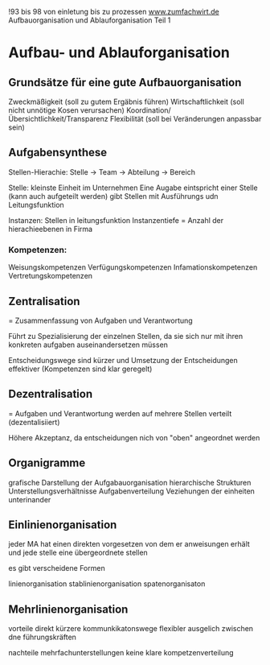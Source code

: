 !93 bis 98
von einletung bis zu prozessen
www.zumfachwirt.de Aufbauorganisation und Ablauforganisation Teil 1
# Aufbau- und Ablauforganisation
## Grundsätze für eine gute Aufbauorganisation
Zweckmäßigkeit (soll zu gutem Ergäbnis führen)
Wirtschaftlichkeit (soll nicht unnötige Kosen verursachen)
Koordination/Übersichtlichkeit/Transparenz
Flexibilität (soll bei Veränderungen anpassbar sein)

## Aufgabensynthese
Stellen-Hierachie: Stelle -> Team -> Abteilung -> Bereich

Stelle:
			kleinste Einheit im Unternehmen 
			Eine Augabe eintspricht einer Stelle (kann auch aufgeteilt werden)
			gibt Stellen mit Ausführungs udn Leitungsfunktion

Instanzen:
			Stellen in leitungsfunktion
			Instanzentiefe = Anzahl der hierachieebenen in Firma

### Kompetenzen:
Weisungskompetenzen
Verfügungskompetenzen 
Infamationskompetenzen
Vertretungskompetenzen

## Zentralisation

= Zusammenfassung von Aufgaben und Verantwortung

Führt zu Spezialisierung der einzelnen Stellen, da sie sich nur mit ihren konkreten aufgaben auseinandersetzen müssen

Entscheidungswege sind kürzer und Umsetzung der Entscheidungen effektiver (Kompetenzen sind klar geregelt)

## Dezentralisation

= Aufgaben und Verantwortung werden auf mehrere Stellen verteilt (dezentalisiiert)

Höhere Akzeptanz, da entscheidungen nich von "oben" angeordnet werden


## Organigramme

grafische Darstellung der Aufgabauorganisation
hierarchische Strukturen
Unterstellungsverhältnisse
Aufgabenverteilung
Veziehungen der einheiten unterinander


 ## Einlinienorganisation

 jeder MA hat einen direkten vorgesetzen von dem er anweisungen erhält und jede stelle eine übergeordnete stellen

 es gibt verscheidene Formen

 linienorganisation
 stablinienorganisation
 spatenorganisaton

## Mehrlinienorganisation

vorteile
direkt kürzere kommunkikatonswege
flexibler
ausgelich zwischen dne führungskräften

nachteile
mehrfachunterstellungen
keine klare kompetzenverteilung

